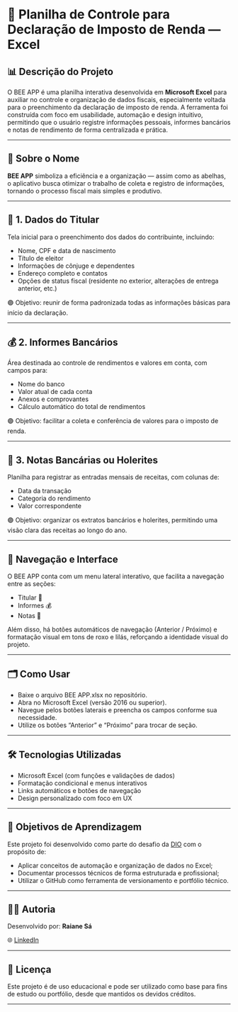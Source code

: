# 🧾 Planilha de Controle para Declaração de Imposto de Renda — Excel

## 📊 Descrição do Projeto

O BEE APP é uma planilha interativa desenvolvida em **Microsoft Excel** para auxiliar no controle e organização de dados fiscais, especialmente voltada para o preenchimento da declaração de imposto de renda.
A ferramenta foi construída com foco em usabilidade, automação e design intuitivo, permitindo que o usuário registre informações pessoais, informes bancários e notas de rendimento de forma centralizada e prática.

---

## 🐝 Sobre o Nome
**BEE APP** simboliza a eficiência e a organização — assim como as abelhas, o aplicativo busca otimizar o trabalho de coleta e registro de informações, tornando o processo fiscal mais simples e produtivo.

---

## 🧍 1. Dados do Titular
Tela inicial para o preenchimento dos dados do contribuinte, incluindo:
- Nome, CPF e data de nascimento
- Título de eleitor
- Informações de cônjuge e dependentes
- Endereço completo e contatos
- Opções de status fiscal (residente no exterior, alterações de entrega anterior, etc.)

🟣 Objetivo: reunir de forma padronizada todas as informações básicas para início da declaração.

---

## 💰 2. Informes Bancários
Área destinada ao controle de rendimentos e valores em conta, com campos para:
- Nome do banco
- Valor atual de cada conta
- Anexos e comprovantes
- Cálculo automático do total de rendimentos

🟣 Objetivo: facilitar a coleta e conferência de valores para o imposto de renda.

---

## 📄 3. Notas Bancárias ou Holerites
Planilha para registrar as entradas mensais de receitas, com colunas de:
- Data da transação
- Categoria do rendimento
- Valor correspondente

🟣 Objetivo: organizar os extratos bancários e holerites, permitindo uma visão clara das receitas ao longo do ano.

---

## 🧭 Navegação e Interface
O BEE APP conta com um menu lateral interativo, que facilita a navegação entre as seções:
- Titular 🧍
- Informes 💰
- Notas 📄

Além disso, há botões automáticos de navegação (Anterior / Próximo) e formatação visual em tons de roxo e lilás, reforçando a identidade visual do projeto.

---

## 🗂️ Como Usar
- Baixe o arquivo BEE APP.xlsx no repositório.
- Abra no Microsoft Excel (versão 2016 ou superior).
- Navegue pelos botões laterais e preencha os campos conforme sua necessidade.
- Utilize os botões “Anterior” e “Próximo” para trocar de seção.

---

## 🛠️ Tecnologias Utilizadas
- Microsoft Excel (com funções e validações de dados)
- Formatação condicional e menus interativos
- Links automáticos e botões de navegação
- Design personalizado com foco em UX

---

## 🎯 Objetivos de Aprendizagem
Este projeto foi desenvolvido como parte do desafio da  [DIO](https://www.dio.me) com o propósito de:
- Aplicar conceitos de automação e organização de dados no Excel;
- Documentar processos técnicos de forma estruturada e profissional;
- Utilizar o GitHub como ferramenta de versionamento e portfólio técnico.

---

## 👩‍💻 Autoria
Desenvolvido por: **Raiane Sá**

🌐 [LinkedIn](https://www.linkedin.com/in/raiane-s%C3%A1-165b6b193/)

---

## 🐝 Licença
Este projeto é de uso educacional e pode ser utilizado como base para fins de estudo ou portfólio, desde que mantidos os devidos créditos.

---
